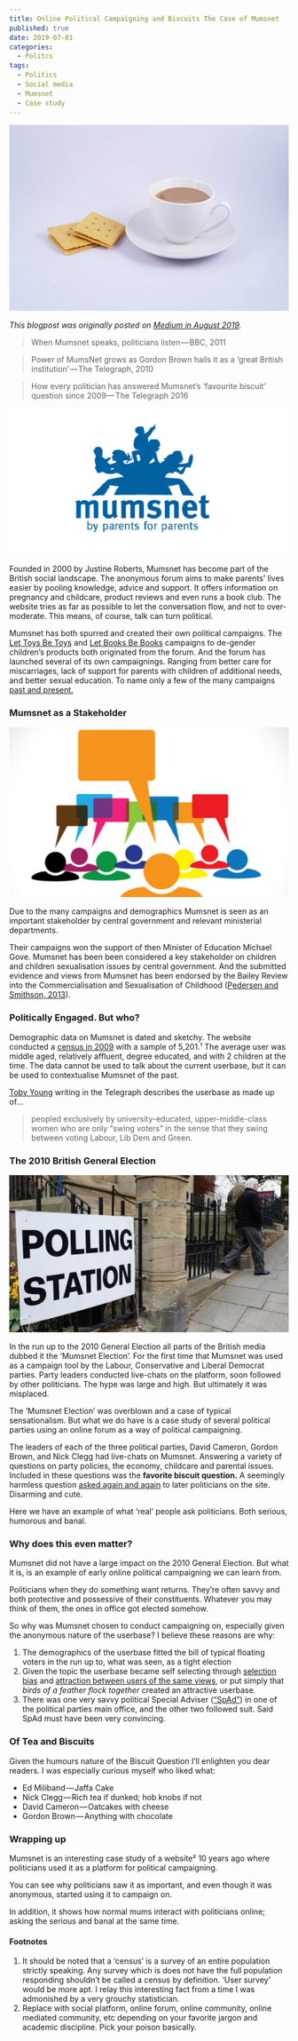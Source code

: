 ```yaml
---
title: Online Political Campaigning and Biscuits The Case of Mumsnet
published: true
date: 2019-07-01
categories:
  - Politcs
tags:
  - Politics
  - Social media
  - Mumsnet
  - Case study
---
```

![](/assets/images/1__ayrvPWAogVRwflmmz988rA.jpeg)

*This blogpost was originally posted on [Medium in August 2019](www.mediun.com/@naiyanjones/online-political-campaigning-and-biscuits-the-case-of-mumsnet-4b4c64dbce5a).*

> When Mumsnet speaks, politicians listen — BBC, 2011

> Power of MumsNet grows as Gordon Brown hails it as a ‘great British institution’ — The Telegraph, 2010

> How every politician has answered Mumsnet’s ‘favourite biscuit’ question since 2009 — The Telegraph 2016

![](/assets/images/1__L0CYU__a73CqFfBCW032EWg.png)

Founded in 2000 by Justine Roberts, Mumsnet has become part of the British social landscape. The anonymous forum aims to make parents’ lives easier by pooling knowledge, advice and support. It offers information on pregnancy and childcare, product reviews and even runs a book club. The website tries as far as possible to let the conversation flow, and not to over-moderate. This means, of course, talk can turn political.

Mumsnet has both spurred and created their own political campaigns. The [Let Toys Be Toys](https://en.wikipedia.org/wiki/Let_Toys_Be_Toys) and [Let Books Be Books](https://en.wikipedia.org/wiki/Let_Books_Be_Books) campaigns to de-gender children’s products both originated from the forum. And the forum has launched several of its own campaignings. Ranging from better care for miscarriages, lack of support for parents with children of additional needs, and better sexual education. To name only a few of the many campaigns [past and present.](https://www.mumsnet.com/campaigns)

### Mumsnet as a Stakeholder

![](/assets/images/1__BB__6LwyV0wmREZnDBs8lTQ.png)

Due to the many campaigns and demographics Mumsnet is seen as an important stakeholder by central government and relevant ministerial departments.

Their campaigns won the support of then Minister of Education Michael Gove. Mumsnet has been been considered a key stakeholder on children and children sexualisation issues by central government. And the submitted evidence and views from Mumsnet has been endorsed by the Bailey Review into the Commercialisation and Sexualisation of Childhood ([Pedersen and Smithson, 2013](https://rgu-repository.worktribe.com/output/247112)).

### Politically Engaged. But who?

Demographic data on Mumsnet is dated and sketchy. The website conducted a [census in 2009](https://www.mumsnet.com/info/census-2009) with a sample of 5,201.¹ The average user was middle aged, relatively affluent, degree educated, and with 2 children at the time. The data cannot be used to talk about the current userbase, but it can be used to contextualise Mumsnet of the past.

[Toby Young](http://blogs.telegraph.co.uk/news/tobyyoung/100080238/mumsnet-isnt-representative-of-the-squeezed-middle-its-just-a-bunch-of-guardian-reading-laptop-wielding-harpies/) writing in the Telegraph describes the userbase as made up of…

> peopled exclusively by university-educated, upper-middle-class women who are only “swing voters” in the sense that they swing between voting Labour, Lib Dem and Green.

### The 2010 British General Election

![](/assets/images/1__CXM__QKvtDTgbcWTrVTZpWQ.jpeg)

In the run up to the 2010 General Election all parts of the British media dubbed it the ‘Mumsnet Election’. For the first time that Mumsnet was used as a campaign tool by the Labour, Conservative and Liberal Democrat parties. Party leaders conducted live-chats on the platform, soon followed by other politicians. The hype was large and high. But ultimately it was misplaced.

The ‘Mumsnet Election’ was overblown and a case of typical sensationalism. But what we do have is a case study of several political parties using an online forum as a way of political campaigning.

The leaders of each of the three political parties, David Cameron, Gordon Brown, and Nick Clegg had live-chats on Mumsnet. Answering a variety of questions on party policies, the economy, childcare and parental issues. Included in these questions was the **favorite biscuit question.** A seemingly harmless question [asked again and again](https://www.telegraph.co.uk/news/2016/08/23/how-every-politician-has-answered-mumsnets-favourite-biscuit-que/) to later politicians on the site. Disarming and cute.

Here we have an example of what ‘real’ people ask politicians. Both serious, humorous and banal.

### Why does this even matter?

Mumsnet did not have a large impact on the 2010 General Election. But what it is, is an example of early online political campaigning we can learn from.

Politicians when they do something want returns. They’re often savvy and both protective and possessive of their constituents. Whatever you may think of them, the ones in office got elected somehow.

So why was Mumsnet chosen to conduct campaigning on, especially given the anonymous nature of the userbase? I believe these reasons are why:

1.  The demographics of the userbase fitted the bill of typical floating voters in the run up to, what was seen, as a tight election
2.  Given the topic the userbase became self selecting through [selection bias](http://methods.sagepub.com/reference/encyclopedia-of-survey-research-methods/n526.xml) and [attraction between users of the same views](https://www.sciencedirect.com/science/article/pii/S0065260108600763), or put simply that _birds of a feather flock together_ created an attractive userbase.
3.  There was one very savvy political Special Adviser ([“SpAd”](https://en.wikipedia.org/wiki/Special_adviser_%28UK%29)) in one of the political parties main office, and the other two followed suit. Said SpAd must have been very convincing.

### Of Tea and Biscuits

Given the humours nature of the Biscuit Question I’ll enlighten you dear readers. I was especially curious myself who liked what:

*   Ed Miliband — Jaffa Cake
*   Nick Clegg — Rich tea if dunked; hob knobs if not
*   David Cameron — Oatcakes with cheese
*   Gordon Brown — Anything with chocolate

### Wrapping up

Mumsnet is an interesting case study of a website² 10 years ago where politicians used it as a platform for political campaigning.

You can see why politicians saw it as important, and even though it was anonymous, started using it to campaign on.

In addition, it shows how normal mums interact with politicians online; asking the serious and banal at the same time.

#### Footnotes

1.  It should be noted that a ‘census’ is a survey of an entire population strictly speaking. Any survey which is does not have the full population responding shouldn’t be called a census by definition. ‘User survey’ would be more apt. I relay this interesting fact from a time I was admonished by a very grouchy statistician.
2.  Replace with social platform, online forum, online community, online mediated community, etc depending on your favorite jargon and academic discipline. Pick your poison basically.
